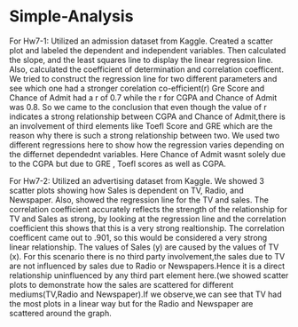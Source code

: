# Simple-Analysis 

For Hw7-1: Utilized an admission dataset from Kaggle. Created a scatter plot and labeled the dependent and independent variables. Then calculated the slope, and the least squares line to display the linear 
regression line. Also, calculated the coefficient of determination and correlation coefficent. We tried to construct the regression line for two different 
parameters and see which one had a stronger corelation co-efficient(r) Gre Score and Chance of Admit had a r of 0.7 while the r for CGPA and Chance of Admit 
was 0.8. So we came to the conclusion that even though the value of r indicates a strong relationship between CGPA and Chance of Admit,there is an involvement 
of third elements like Toefl Score and GRE which are the reason why there is such a strong relationship between two. We used two different regressions here 
to show how the regression varies depending on the differnet dependednt variables. Here Chance of Admit wasnt solely due to the CGPA but due to GRE ,
Toefl scores as well as CGPA.

For Hw7-2: Utilized an advertising dataset from Kaggle. We showed 3 scatter plots showing how Sales is dependent on TV, Radio, and Newspaper. 
Also, showed the regression line for the TV and sales. The correlation coefficient accurately reflects the strength of the relationship for TV and 
Sales as strong, by looking at the regression line and the correlation coefficient this shows that this is a very strong realtionship. 
The correlation coefficent came out to .901, so this would be considered a very strong linear relationship. The values of Sales (y) are caused by the values
of TV (x). For this scenario there is no third party involvement,the sales due to TV are not influenced by sales due to Radio or Newspapers.Hence it is a 
direct relationship uninfluenced by any third part element here.(we showed scatter plots to demonstrate how the sales are scattered for different 
mediums(TV,Radio and Newspaper).If we observe,we can see that TV had the most plots in a linear way but for the Radio and Newspaper are scattered 
around the graph. 
